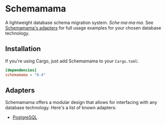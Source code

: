 # Schemamama

A lightweight database schema migration system. *Sche·ma·ma·ma*. See [Schemamama's adapters](#adapters) for full usage examples for your chosen database technology.

## Installation

If you're using Cargo, just add Schemamama to your `Cargo.toml`:

```toml
[dependencies]
schemamama = "0.4"
```

## Adapters

Schemamama offers a modular design that allows for interfacing with any database technology. Here's a list of known adapters:

* [PostgreSQL](https://github.com/eschudt/schemamama_postgres)
